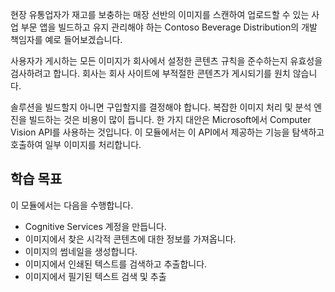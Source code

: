현장 유통업자가 재고를 보충하는 매장 선반의 이미지를 스캔하여 업로드할 수 있는 사업 부문 앱을 빌드하고 유지 관리해야 하는 Contoso Beverage Distribution의 개발 책임자를 예로 들어보겠습니다.

사용자가 게시하는 모든 이미지가 회사에서 설정한 콘텐츠 규칙을 준수하는지 유효성을 검사하려고 합니다. 회사는 회사 사이트에 부적절한 콘텐츠가 게시되기를 원치 않습니다. 

솔루션을 빌드할지 아니면 구입할지를 결정해야 합니다. 복잡한 이미지 처리 및 분석 엔진을 빌드하는 것은 비용이 많이 듭니다. 한 가지 대안은 Microsoft에서 Computer Vision API를 사용하는 것입니다. 이 모듈에서는 이 API에서 제공하는 기능을 탐색하고 호출하여 일부 이미지를 처리합니다. 

## <a name="learning-objectives"></a>학습 목표

이 모듈에서는 다음을 수행합니다.

- Cognitive Services 계정을 만듭니다.
- 이미지에서 찾은 시각적 콘텐츠에 대한 정보를 가져옵니다.
- 이미지의 썸네일을 생성합니다.
- 이미지에서 인쇄된 텍스트를 검색하고 추출합니다.
- 이미지에서 필기된 텍스트 검색 및 추출